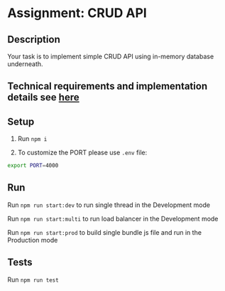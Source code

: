 # Assignment: CRUD API

## Description

Your task is to implement simple CRUD API using in-memory database underneath.

## Technical requirements and implementation details see [here](https://github.com/AlreadyBored/nodejs-assignments/blob/main/assignments/crud-api/assignment.md)

## Setup

1. Run `npm i`

2. To customize the PORT please use `.env` file:

```bash
export PORT=4000
```

## Run

Run `npm run start:dev` to run single thread in the Development mode

Run `npm run start:multi` to run load balancer in the Development mode

Run `npm run start:prod` to build single bundle js file and run in the Production mode

## Tests

Run `npm run test`

